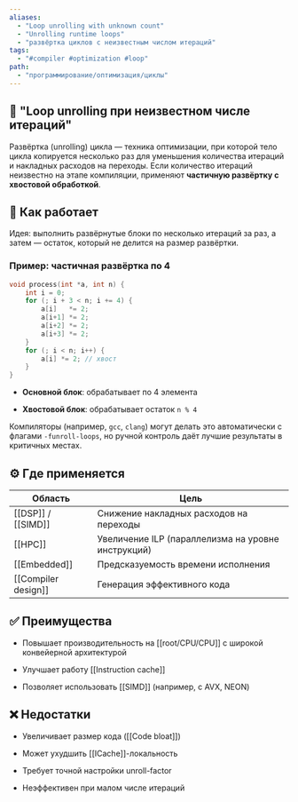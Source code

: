 ```yaml
---
aliases:
  - "Loop unrolling with unknown count"
  - "Unrolling runtime loops"
  - "развёртка циклов с неизвестным числом итераций"
tags:
  - "#compiler #optimization #loop"
path:
  - "программирование/оптимизация/циклы"
---
```


## 📌 "Loop unrolling при неизвестном числе итераций"  
Развёртка (unrolling) цикла — техника оптимизации, при которой тело цикла копируется несколько раз для уменьшения количества итераций и накладных расходов на переходы. Если количество итераций неизвестно на этапе компиляции, применяют **частичную развёртку с хвостовой обработкой**.

## 🧠 Как работает

Идея: выполнить развёрнутые блоки по несколько итераций за раз, а затем — остаток, который не делится на размер развёртки.

### Пример: частичная развёртка по 4

```c
void process(int *a, int n) {
    int i = 0;
    for (; i + 3 < n; i += 4) {
        a[i]   *= 2;
        a[i+1] *= 2;
        a[i+2] *= 2;
        a[i+3] *= 2;
    }
    for (; i < n; i++) {
        a[i] *= 2; // хвост
    }
}
````

- **Основной блок**: обрабатывает по 4 элемента
    
- **Хвостовой блок**: обрабатывает остаток `n % 4`
    

Компиляторы (например, `gcc`, `clang`) могут делать это автоматически с флагами `-funroll-loops`, но ручной контроль даёт лучшие результаты в критичных местах.

## ⚙️ Где применяется

|Область|Цель|
|---|---|
|[[DSP]] / [[SIMD]]|Снижение накладных расходов на переходы|
|[[HPC]]|Увеличение ILP (параллелизма на уровне инструкций)|
|[[Embedded]]|Предсказуемость времени исполнения|
|[[Compiler design]]|Генерация эффективного кода|

## ✅ Преимущества

- Повышает производительность на [[root/CPU/CPU]] с широкой конвейерной архитектурой
    
- Улучшает работу [[Instruction cache]]
    
- Позволяет использовать [[SIMD]] (например, с AVX, NEON)
    

## ❌ Недостатки

- Увеличивает размер кода ([[Code bloat]])
    
- Может ухудшить [[ICache]]-локальность
    
- Требует точной настройки unroll-factor
    
- Неэффективен при малом числе итераций
